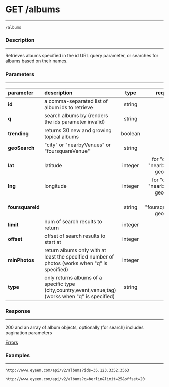 # GET /albums
***
`/albums`

### Description
***
Retrieves albums specified in the id URL query parameter, or searches for albums based on their names.

### Parameters
***

|parameter| description| type |required? |default|
|:---------|:--------------|:----------:|:------------:|:------------:|
|**id**|a comma-separated list of album ids to retrieve|string|||
|**q**|search albums by (renders the ids parameter invalid)|string|||
|**trending**|returns 30 new and growing topical albums|boolean|||
|**geoSearch**|"city" or "nearbyVenues" or "foursquareVenue"|string|||
|**lat**|latitude|integer| for "city" and "nearbyVenues" geoSearch||
|**lng**|longitude|integer| for "city" and "nearbyVenues" geoSearch||
|**foursquareId**||string|for "foursquareVenue" geoSearch||
|**limit**|num of search results to return|integer||30|
|**offset**|offset of search results to start at|integer||0|
|**minPhotos**|return albums only with at least the specified number of photos (works when "q" is specified)|integer|||
|**type**|only returns albums of a specific type (city,country,event,venue,tag) (works when "q" is specified)|string|||


### Response
***
200 and an array of album objects, optionally (for search) includes pagination parameters

[Errors](https://github.com/eyeem/API/blob/master/resources/errors.md)

### Examples
***

`http://www.eyeem.com/api/v2/albums?ids=35,123,3352,3563`

`http://www.eyeem.com/api/v2/albums?q=berlin&limit=25&offset=20`

 